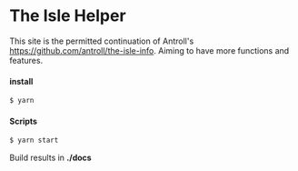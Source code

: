 # The Isle Helper

This site is the permitted continuation of Antroll's https://github.com/antroll/the-isle-info.
Aiming to have more functions and features.

#### install

```sh
$ yarn
```

#### Scripts

```sh
$ yarn start
```

Build results in **./docs**
